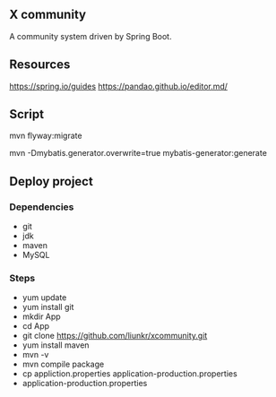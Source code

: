 ## X community
A community system driven by Spring Boot.
## Resources
https://spring.io/guides
https://pandao.github.io/editor.md/

## Script
mvn flyway:migrate

mvn -Dmybatis.generator.overwrite=true mybatis-generator:generate

## Deploy project
### Dependencies
- git
- jdk
- maven
- MySQL

### Steps
- yum update
- yum install git
- mkdir App
- cd App
- git clone https://github.com/liunkr/xcommunity.git
- yum install maven
- mvn -v
- mvn compile package
- cp appliction.properties application-production.properties
- application-production.properties
